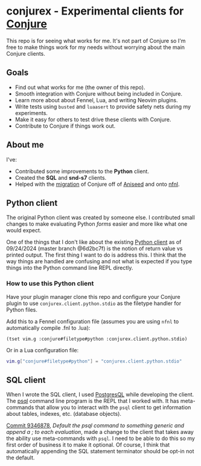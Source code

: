 # conjurex - Experimental clients for [Conjure](https://github.com/Olical/conjure)

This repo is for seeing what works for me. It's not part of Conjure so I'm free
to make things work for my needs without worrying about the main Conjure
clients.

## Goals

- Find out what works for me (the owner of this repo).
- Smooth integration with Conjure without being included in Conjure.
- Learn more about about Fennel, Lua, and writing Neovim plugins.
- Write tests using `busted` and `luaasert` to provide safety nets during my
experiments.
- Make it easy for others to test drive these clients with Conjure.
- Contribute to Conjure if things work out.

## About me

I've:
- Contributed some improvements to the **Python** client.
- Created the **SQL** and **snd-s7** clients.
- Helped with the [migration](https://github.com/Olical/conjure/discussions/605)
of Conjure off of [Aniseed](https://github.com/Olical/aniseed) and onto
[nfnl](https://github.com/Olical/nfnl).

## Python client

The original Python client was created by someone else. I contributed small
changes to make evaluating Python *forms* easier and more like what one would
expect.

One of the things that I don't like about the existing [Python
client](https://github.com/Olical/conjure/blob/master/fnl/conjure/client/python/stdio.fnl)
as of 09/24/2024 (master branch @6d2bc7f) is the notion of return value vs
printed output. The first thing I want to do is address this. I think that the
way things are handled are confusing and not what is expected if you type things
into the Python command line REPL directly.

### How to use this Python client

Have your plugin manager clone this repo and configure your Conjure plugin to
use `conjurex.client.python.stdio` as the filetype handler for Python files.

Add this to a Fennel configuration file (assumes you are using `nfnl` to
automatically compile .fnl to .lua):

```
(tset vim.g :conjure#filetype#python :conjurex.client.python.stdio)
```

Or in a Lua configuration file:

```lua
vim.g["conjure#filetype#python"] = "conjurex.client.python.stdio"
```

## SQL client

When I wrote the SQL client, I used [PostgresQL](https://www.postgresql.org/)
while developing the client. The
[psql](https://www.postgresql.org/docs/16/app-psql.html) command line program is
the REPL that I worked with. It has meta-commands that allow you to interact
with the `psql` client to get information about tables, indexes, etc. (database
objects).

[Commit
9346878](https://github.com/Olical/conjure/commit/934687860a71d1d03e569ce11f880a4d404e69aa),
*Default the psql command to something generic and append a ; to each
evaluation*, made a change to the client that takes away the ability use
meta-commands with `psql`. I need to be able to do this so my first order of
business it to make it optional. Of course, I think that automatically appending
the SQL statement terminator should be opt-in not the default.

